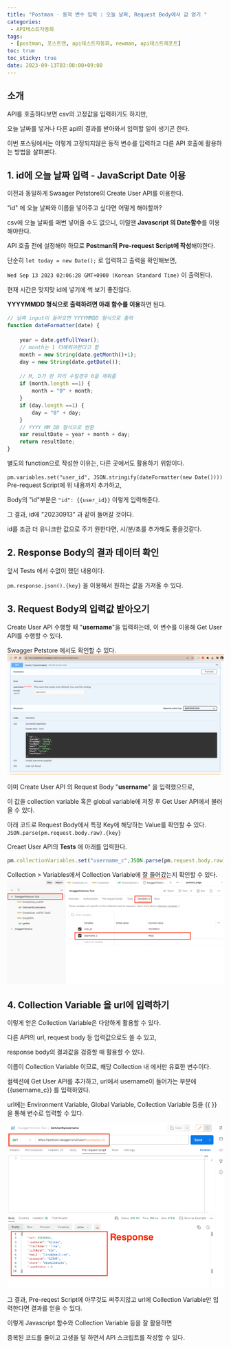 ```yaml
---
title: "Postman - 동적 변수 입력 : 오늘 날짜, Request Body에서 값 얻기 "
categories:
 - API테스트자동화
tags:
 - [postman, 포스트맨, api테스트자동화, newman, api테스트레포트]
toc: true
toc_sticky: true
date: 2023-09-13T03:00:00+09:00
---
```


## 소개

API를 호출하다보면 csv의 고정값을 입력하기도 하지만,

오늘 날짜를 넣거나 다른 api의 결과를 받아와서 입력할 일이 생기곤 한다.

이번 포스팅에서는 이렇게 고정되지않은 동적 변수를 입력하고 다른 API 호출에 활용하는 방법을 살펴본다.



## 1. id에 오늘 날짜 입력 - JavaScript Date 이용

이전과 동일하게 Swaager Petstore의 Create User API를 이용한다.

"id" 에 오늘 날짜와 이름을 넣어주고 싶다면 어떻게 해야할까?

csv에 오늘 날짜를 매번 넣어줄 수도 없으니, 이럴땐 **Javascript 의 Date함수**를 이용해야한다.


API 호출 전에 설정해야 하므로 **Postman의 Pre-request Script에 작성**해야한다.

단순히 `let today = new Date();` 로 입력하고 출력을 확인해보면,

`Wed Sep 13 2023 02:06:28 GMT+0900 (Korean Standard Time)` 이 출력된다.

현재 시간은 맞지맞 id에 넣기에 썩 보기 좋진않다.


**YYYYMMDD 형식으로 출력하려면 아래 함수를 이용**하면 된다.

``` js
// 날짜 input이 들어오면 YYYYMMDD 형식으로 출력
function dateFormatter(date) {

    year = date.getFullYear();
    // month는 1 더해줘야한다고 함 
    month = new String(date.getMonth()+1);
    day = new String(date.getDate());

    // M, D가 한 자리 수일경우 0을 채워줌
    if (month.length ==1) {
        month = "0" + month;
    }
    if (day.length ==1) {
        day = "0" + day;
    }
    // YYYY_MM_DD 형식으로 변환
    var resultDate = year + month + day;
    return resultDate;
}
```

별도의 function으로 작성한 이유는, 다른 곳에서도 활용하기 위함이다.


 `pm.variables.set("user_id", JSON.stringify(dateFormatter(new Date())))`
Pre-request Script에 위 내용까지 추가하고, 

Body의 "id"부분은 `"id": {{user_id}}` 이렇게 입력해준다.


그 결과, id에 "20230913" 과 같이 들어갈 것이다.

id를 조금 더 유니크한 값으로 주기 원한다면, 시/분/초를 추가해도 좋을것같다.


## 2. Response Body의 결과 데이터 확인

앞서 Tests 에서 수없이 했던 내용이다.

`pm.response.json().{key}` 을 이용해서 원하는 값을 가져올 수 있다.


## 3. Request Body의 입력값 받아오기

Create User API 수행할 때 "**username**"을 입력하는데, 이 변수를 이용해 Get User API를 수행할 수 있다.

Swagger Petstore 에서도 확인할 수 있다.
![postman_pre-test_01](/assets/images/postman_pre-test_01.png)

이미 Create User API 의 Request Body "**username**" 을 입력했으므로, 

이 값을 collection variable 혹은 global variable에 저장 후 Get User API에서 불러올 수 있다.


아래 코드로 Request Body에서 특정 Key에 해당하는 Value를 확인할 수 있다.
`JSON.parse(pm.request.body.raw).{key}`

Creaet User API의 **Tests** 에 아래를 입력한다.

```js
pm.collectionVariables.set("username_c",JSON.parse(pm.request.body.raw).username)
```

Collection > Variables에서 Collection Variable에 잘 들어갔는지 확인할 수 있다.
![postman_pre-test_02](/assets/images/postman_pre-test_02.png)



## 4. Collection Variable 을 url에 입력하기

이렇게 얻은 Collection Variable은 다양하게 활용할 수 있다.

다른 API의 url, request body 등 입력값으로도 쓸 수 있고,

response body의 결과값을 검증할 때 활용할 수 있다.


이름이 Collection Variable 이므로, 해당 Collection 내 에서만 유효한 변수이다.


컬렉션에 Get User API를 추가하고, url에서 username이 들어가는 부분에 {{username_c}} 를 입력하였다.

url에는 Environment Variable, Global Variable, Collection Variable 등을 {{ }} 을 통해 변수로 입력할 수 있다.

![postman_pre-test_03](/assets/images/postman_pre-test_03.png)


그 결과, Pre-reqest Script에 아무것도 써주지않고 url에 Collection Variable만 입력한다면 결과를 얻을 수 있다.


이렇게 Javascript 함수와 Collection Variable 등을 잘 활용하면 

중복된 코드를 줄이고 고생을 덜 하면서 API 스크립트를 작성할 수 있다.



